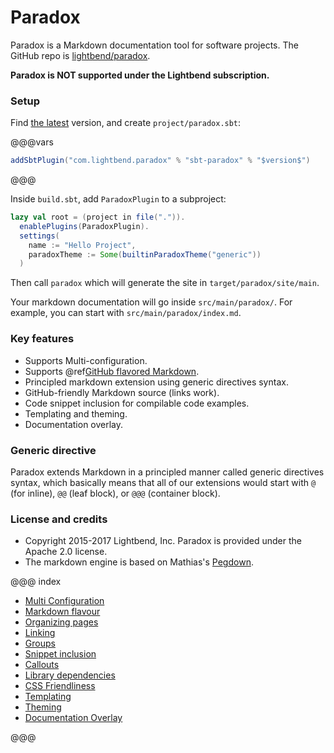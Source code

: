 Paradox
=======

Paradox is a Markdown documentation tool for software projects.
The GitHub repo is [lightbend/paradox][repo].

**Paradox is NOT supported under the Lightbend subscription.**

### Setup

Find [the latest](https://github.com/lightbend/paradox/releases) version, and create `project/paradox.sbt`:

@@@vars
```scala
addSbtPlugin("com.lightbend.paradox" % "sbt-paradox" % "$version$")
```
@@@

Inside `build.sbt`, add `ParadoxPlugin` to a subproject:

```scala
lazy val root = (project in file(".")).
  enablePlugins(ParadoxPlugin).
  settings(
    name := "Hello Project",
    paradoxTheme := Some(builtinParadoxTheme("generic"))
  )
```

Then call `paradox` which will generate the site in `target/paradox/site/main`.

Your markdown documentation will go inside `src/main/paradox/`. For example, you can start with `src/main/paradox/index.md`.

### Key features

- Supports Multi-configuration.
- Supports @ref[GitHub flavored Markdown](features/markdown.md).
- Principled markdown extension using generic directives syntax.
- GitHub-friendly Markdown source (links work).
- Code snippet inclusion for compilable code examples.
- Templating and theming.
- Documentation overlay.

### Generic directive

Paradox extends Markdown in a principled manner called generic directives syntax,
which basically means that all of our extensions would start with `@` (for inline), `@@` (leaf block), or `@@@` (container block).

### License and credits

- Copyright 2015-2017 Lightbend, Inc. Paradox is provided under the Apache 2.0 license.
- The markdown engine is based on Mathias's [Pegdown][].

@@@ index

* [Multi Configuration](features/multi-configuration.md)
* [Markdown flavour](features/markdown.md)
* [Organizing pages](features/organizing-pages.md)
* [Linking](features/linking.md)
* [Groups](features/groups.md)
* [Snippet inclusion](features/snippet-inclusion.md)
* [Callouts](features/callouts.md)
* [Library dependencies](features/dependencies.md)
* [CSS Friendliness](features/css-friendliness.md)
* [Templating](features/templating.md)
* [Theming](features/theming.md)
* [Documentation Overlay](features/overlay.md)

@@@

  [Pegdown]: https://github.com/sirthias/pegdown/
  [repo]: https://github.com/lightbend/paradox
